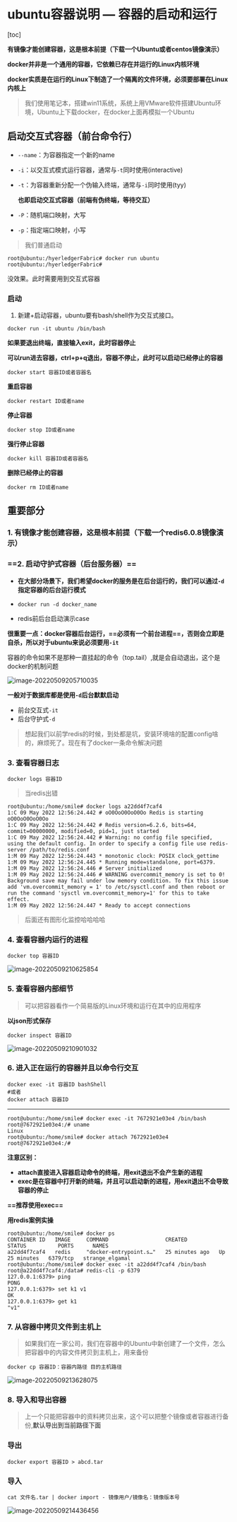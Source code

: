 # ubuntu容器说明 — 容器的启动和运行

[toc]

**有镜像才能创建容器，这是根本前提（下载一个Ubuntu或者centos镜像演示）**

**docker并非是一个通用的容器，它依赖已存在并运行的Linux内核环境**

**docker实质是在运行的Linux下制造了一个隔离的文件环境，必须要部署在Linux内核上**

> 我们使用笔记本，搭建win11系统，系统上用VMware软件搭建Ubuntu环境，Ubuntu上下载docker，在docker上面再模拟一个Ubuntu





## 启动交互式容器（前台命令行）

+ `--name`：为容器指定一个新的name

+ `-i`：以交互式模式运行容器，通常与`-t`同时使用(interactive)

+ `-t`：为容器重新分配一个伪输入终端，通常与`-i`同时使用(tyy)

  **也即启动交互式容器（前端有伪终端，等待交互）**

+ `-P`：随机端口映射，大写

+ `-p`：指定端口映射，小写



> 我们普通启动

```
root@ubuntu:/hyerledgerFabric# docker run ubuntu 
root@ubuntu:/hyerledgerFabric# 
```

没效果。此时需要用到交互式容器

### 启动

1. 新建+启动容器，ubuntu要有bash/shell作为交互式接口。

```
docker run -it ubuntu /bin/bash
```

**如果要退出终端，直接输入exit，此时容器停止**

**可以run进去容器，ctrl+p+q退出，容器不停止，此时可以启动已经停止的容器**

```
docker start 容器ID或者容器名
```

**重启容器**

```
docker restart ID或者name
```

**停止容器**

```
docker stop ID或者name
```

**强行停止容器**

```
docker kill 容器ID或者容器名
```

**删除已经停止的容器**

```
docker rm ID或者name
```





## 重要部分

### **1. 有镜像才能创建容器，这是根本前提（下载一个redis6.0.8镜像演示）**

### **==2. 启动守护式容器（后台服务器）==**

+ **在大部分场景下，我们希望docker的服务是在后台运行的，我们可以通过`-d`指定容器的后台运行模式**

+ ```
  docker run -d docker_name
  ```

+ redis前后台启动演示case

**很重要一点：docker容器后台运行，==必须有一个前台进程==，否则会立即是自杀，所以对于ubuntu来说必须要用`-it`**

容器的命令如果不是那种一直挂起的命令（top.tail）,就是会自动退出，这个是docker的机制问题

![image-20220509205710035](https://s2.loli.net/2022/05/09/dsXLwc4beYiZNlv.png)

**一般对于数据库都是使用`-d`后台默默启动**

+ 前台交互式`-it`
+ 后台守护式`-d`

> 想起我们以前学redis的时候，到处都是坑，安装环境啥的配置config啥的，麻烦死了。现在有了docker一条命令解决问题

### **3. 查看容器日志**

```
docker logs 容器ID
```

> 当redis出错

```shell
root@ubuntu:/home/smile# docker logs a22dd4f7caf4 
1:C 09 May 2022 12:56:24.442 # oO0OoO0OoO0Oo Redis is starting oO0OoO0OoO0Oo
1:C 09 May 2022 12:56:24.442 # Redis version=6.2.6, bits=64, commit=00000000, modified=0, pid=1, just started
1:C 09 May 2022 12:56:24.442 # Warning: no config file specified, using the default config. In order to specify a config file use redis-server /path/to/redis.conf
1:M 09 May 2022 12:56:24.443 * monotonic clock: POSIX clock_gettime
1:M 09 May 2022 12:56:24.445 * Running mode=standalone, port=6379.
1:M 09 May 2022 12:56:24.446 # Server initialized
1:M 09 May 2022 12:56:24.446 # WARNING overcommit_memory is set to 0! Background save may fail under low memory condition. To fix this issue add 'vm.overcommit_memory = 1' to /etc/sysctl.conf and then reboot or run the command 'sysctl vm.overcommit_memory=1' for this to take effect.
1:M 09 May 2022 12:56:24.447 * Ready to accept connections
```

> 后面还有图形化监控哈哈哈哈



### **4. 查看容器内运行的进程**

```
docker top 容器ID
```

![image-20220509210625854](https://s2.loli.net/2022/05/09/Xe76W8HZut2SsVo.png)



### **5. 查看容器内部细节**

> 可以把容器看作一个简易版的Linux环境和运行在其中的应用程序

**以json形式保存**

```
docker inspect 容器ID
```

![image-20220509210901032](https://s2.loli.net/2022/05/09/M57CORzx3qw9EYl.png)



### **6. 进入正在运行的容器并且以命令行交互**

```
docker exec -it 容器ID bashShell
#或者
docker attach 容器ID
```

---

```shell
root@ubuntu:/home/smile# docker exec -it 7672921e03e4 /bin/bash
root@7672921e03e4:/# uname 
Linux
root@ubuntu:/home/smile# docker attach 7672921e03e4
root@7672921e03e4:/# 
```

**注意区别：**

+ **attach直接进入容器启动命令的终端，用exit退出不会产生新的进程**
+ **exec是在容器中打开新的终端，并且可以启动新的进程，用exit退出不会导致容器的停止**

**==推荐使用exec==**

**用redis案例实操**

```shell
root@ubuntu:/home/smile# docker ps
CONTAINER ID   IMAGE     COMMAND                  CREATED          STATUS          PORTS      NAMES
a22dd4f7caf4   redis     "docker-entrypoint.s…"   25 minutes ago   Up 25 minutes   6379/tcp   strange_elgamal
root@ubuntu:/home/smile# docker exec -it a22dd4f7caf4 /bin/bash    
root@a22dd4f7caf4:/data# redis-cli -p 6379
127.0.0.1:6379> ping
PONG
127.0.0.1:6379> set k1 v1
OK
127.0.0.1:6379> get k1
"v1"
```



### **7. 从容器中拷贝文件到主机上**

> 如果我们在一家公司，我们在容器中的Ubuntu中新创建了一个文件，怎么把容器中的内容文件拷贝到主机上，用来备份

```
docker cp 容器ID：容器内路径 目的主机路径
```

![image-20220509213628075](https://s2.loli.net/2022/05/09/hzrfSYwLy3E5lJq.png)



### **8. 导入和导出容器**

> 上一个只能把容器中的资料拷贝出来，这个可以把整个镜像或者容器进行备份,**默认导出到当前路径下面**

### 导出

```
docker export 容器ID > abcd.tar
```

### 导入

```
cat 文件名.tar | docker import - 镜像用户/镜像名：镜像版本号
```

![image-20220509214436456](https://s2.loli.net/2022/05/09/mipHGXC5eAakcoL.png)



